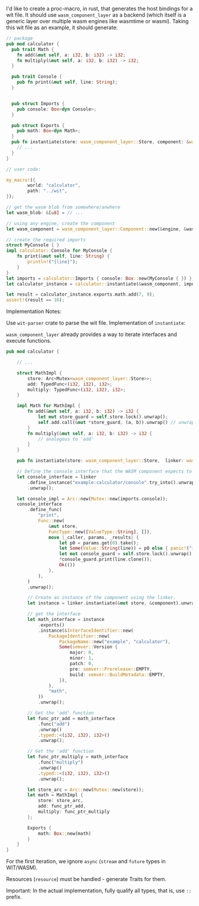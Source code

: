 I'd like to create a proc-macro, in rust, that generates the host bindings for a wit file. It should use ``wasm_component_layer`` as a backend (which itself is a generic layer over multiple wasm engines like wasmtime or wasmi). Taking this wit file as an example, it should generate:

```rust
// package
pub mod calculator {
  pub trait Math {
    fn add(&mut self, a: i32, b: i32) -> i32;
    fn multiply(&mut self, a: i32, b: i32) -> i32;
  }

  pub trait Console {
    pub fn print(&mut self, line: String);
  }


  pub struct Imports {
    pub console: Box<dyn Console>;
  }

  pub struct Exports {
    pub math: Box<dyn Math>;
  }
  pub fn instantiate(store: wasm_component_layer::Store, component: &wasm_component_layer::Component, imports: Imports) -> Exports {
    // ...
  }
}
```

```rust
// user code:

my_macro!({
        world: "calculator",
        path: "../wit",
});

// get the wasm blob from somewhere/anwhere
let wasm_blob: &[u8] = // ...

// using any engine, create the component
let wasm_component = wasm_component_layer::Component::new(&engine, &wasm_blob).unwrap();

// create the required imports
struct MyConsole { }
impl calculator::Console for MyConsole {
    fn print(&mut self, line: String) {
        println!("{line}");
    }
}
let imports = calculator::Imports { console: Box::new(MyConsole { }) };
let calculator_instance = calculator::instantiate(&wasm_component, imports);

let result = calculator_instance.exports.math.add(7, 9);
assert!(result == 16);
```

Implementation Notes:

Use ``wit-parser`` crate to parse the wit file.
Implementation of ``instantiate``:

``wasm_component_layer`` already provides a way to iterate interfaces and execute functions. 

```rust
pub mod calculator {

    // ...

    struct MathImpl {
        store: Arc<Mutex<wasm_component_layer::Store>>;
        add: TypedFunc<(i32, i32), i32>;
        multiply: TypedFunc<(i32, i32), i32>;
    }

    impl Math for MathImpl {
        fn add(&mut self, a: i32, b: i32) -> i32 {
            let mut store_guard = self.store.lock().unwrap();
            self.add.call(&mut *store_guard, (a, b)).unwrap() // unwrap is fine here, if the function doesn't exist of the signature doesn't match, it should have errored previously in 'instantiate'
        }
        fn multiply(&mut self, a: i32, b: i32) -> i32 {
            // analogous to 'add'
        }
    }

    pub fn instantiate(store: wasm_component_layer::Store,  linker: wasm_component_layer::Linker, component: &wasm_component_layer::Component, imports: Imports) -> Exports {

    // Define the console interface that the WASM component expects to import
    let console_interface = linker
        .define_instance("example:calculator/console".try_into().unwrap())
        .unwrap();

    let console_impl = Arc::new(Mutex::new(imports.console));
    console_interface
        .define_func(
            "print",
            Func::new(
                &mut store,
                FuncType::new([ValueType::String], []),
                move |_caller, params, _results| {
                    let p0 = params.get(0).take();
                    let Some(Value::String(line)) = p0 else { panic!("invalid parameter type blah blah blah"); };
                    let mut console_guard = self.store.lock().unwrap();
                    *console_guard.print(line.clone());
                    Ok(())
                },
            ),
        )
        .unwrap();

        // Create an instance of the component using the linker.
        let instance = linker.instantiate(&mut store, &component).unwrap();

        // get the interface
        let math_interface = instance
            .exports()
            .instance(&InterfaceIdentifier::new(
                PackageIdentifier::new(
                    PackageName::new("example", "calculator"),
                    Some(semver::Version {
                        major: 0,
                        minor: 1,
                        patch: 0,
                        pre: semver::Prerelease::EMPTY,
                        build: semver::BuildMetadata::EMPTY,
                    }),
                ),
                "math",
            ))
            .unwrap();

        // Get the 'add' function
        let func_ptr_add = math_interface
            .func("add")
            .unwrap()
            .typed::<(i32, i32), i32>()
            .unwrap();

        // Get the 'add' function
        let func_ptr_multiply = math_interface
            .func("multiply")
            .unwrap()
            .typed::<(i32, i32), i32>()
            .unwrap();

        let store_arc = Arc::new(Mutex::new(store));
        let math = MathImpl {
            store: store_arc,
            add: func_ptr_add,
            multiply: func_ptr_multiply
        };

        Exports {
            math: Box::new(math)
        }
    }
}
```

For the first iteration, we ignore ``async`` (``stream`` and ``future`` types in WIT/WASM).

Resources (``resource``) must be handled - generate Traits for them.


Important:
In the actual implementation, fully qualify all types, that is, use ``::`` prefix.